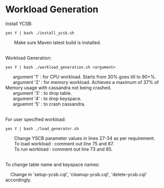 # Workload Generation

Install YCSB:

    yes Y | bash ./install_ycsb.sh

&nbsp;&nbsp;&nbsp;&nbsp;&nbsp;&nbsp; Make sure Maven latest build is installed.

<br />Workload Generation:

    yes Y | bash ./workload_generation.sh <argument>

&nbsp;&nbsp;&nbsp;&nbsp;&nbsp;&nbsp;argument '1' : for CPU workload. Starts from 30% goes till to 90+%. 
<br />&nbsp;&nbsp;&nbsp;&nbsp;&nbsp;&nbsp;argument '2' : for memory workload. Achieves a maximum of 37% of Memory usage with cassandra not being crashed.
<br />&nbsp;&nbsp;&nbsp;&nbsp;&nbsp;&nbsp;argument '3' : to drop table.
<br />&nbsp;&nbsp;&nbsp;&nbsp;&nbsp;&nbsp;argument '4' : to drop keyspace.
<br />&nbsp;&nbsp;&nbsp;&nbsp;&nbsp;&nbsp;arguemnt '5' : to crash cassandra.


<br />For user specified workload:

    yes Y | bash ./load_generator.sh

&nbsp;&nbsp;&nbsp;&nbsp;&nbsp;&nbsp; Change YSCB parameter values in lines 27-34 as per requirement.
<br />&nbsp;&nbsp;&nbsp;&nbsp;&nbsp;&nbsp; To load workload : comment out line 75 and 87.
<br />&nbsp;&nbsp;&nbsp;&nbsp;&nbsp;&nbsp; To run workload  : comment out line 73 and 85.


<br /> To change table name and keyspace names:

&nbsp;&nbsp;&nbsp; Change in 'setup-ycsb.cql', 'cleanup-ycsb.cql', 'delete-ycsb.cql' accordingly.
